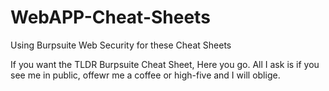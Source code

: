 # WebAPP-Cheat-Sheets
Using Burpsuite Web Security for these Cheat Sheets

If you want the TLDR Burpsuite Cheat Sheet, Here you go. All I ask is if you see me in public, offewr me a coffee or high-five and I will oblige.
